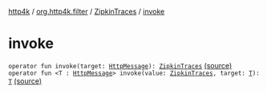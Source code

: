 [http4k](../../index.md) / [org.http4k.filter](../index.md) / [ZipkinTraces](index.md) / [invoke](./invoke.md)

# invoke

`operator fun invoke(target: `[`HttpMessage`](../../org.http4k.core/-http-message/index.md)`): `[`ZipkinTraces`](index.md) [(source)](https://github.com/http4k/http4k/blob/master/http4k-core/src/main/kotlin/org/http4k/filter/ZipkinTraces.kt#L69)
`operator fun <T : `[`HttpMessage`](../../org.http4k.core/-http-message/index.md)`> invoke(value: `[`ZipkinTraces`](index.md)`, target: `[`T`](invoke.md#T)`): `[`T`](invoke.md#T) [(source)](https://github.com/http4k/http4k/blob/master/http4k-core/src/main/kotlin/org/http4k/filter/ZipkinTraces.kt#L70)